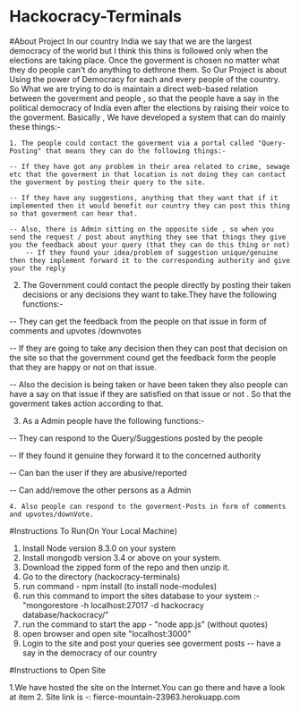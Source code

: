 # Hackocracy-Terminals

#About Project
    In our country India we say that we are the largest democracy of the world but I think this thins is followed only when the elections are taking place. Once the goverment is chosen no matter what they do people can't do anything to dethrone them. So Our Project is about Using the power of Democracy for each and every people of the country. So What we are trying to do is maintain a direct web-based relation between the goverment and people , so that the people have a say in the political democracy of India even after the elections by raising their voice to the goverment. Basically , We have developed a system that can do mainly these things:-
    
    1. The people could contact the goverment via a portal called "Query-Posting" that means they can do the following things:-
    
    -- If they have got any problem in their area related to crime, sewage etc that the goverment in that location is not doing they can contact the goverment by posting their query to the site.
    
    -- If they have any suggestions, anything that they want that if it implemented then it would benefit our country they can post this thing so that goverment can hear that.
    
    -- Also, there is Admin sitting on the opposite side , so when you send the request / post about anything they see that things they give you the feedback about your query (that they can do this thing or not)
        -- If they found your idea/problem of suggestion unique/genuine then they implement forward it to the corresponding authority and give your the reply
   
   
   2. The Government could contact the people directly by posting their taken decisions or any decisions they want to take.They have the following functions:-
   
   -- They can get the feedback from the people on that issue in form of comments and upvotes /downvotes
   
   -- If they are going to take any decision then they can post that decision on the site so that the government cound get the feedback form the people that they are happy or not on that issue.
   
   -- Also the decision is being taken or have been taken they also people can have a say on that issue if they are satisfied on that issue or not . So that the goverment takes action according to that.
   
   
   3. As a Admin people have the following functions:-
   
   -- They can respond to the Query/Suggestions posted by the people
   
   -- If they found it genuine they forward it to the concerned authority
   
   -- Can ban the user if they are abusive/reported
   
   -- Can add/remove the other persons as a Admin
    
    
    4. Also people can respond to the goverment-Posts in form of comments and upvotes/downVote.


#Instructions To Run(On Your Local Machine)

1. Install Node version 8.3.0 on your system
2. Install mongodb version 3.4 or above on your system.
2. Download the zipped form of the repo and then unzip it.
3. Go to the directory (hackocracy-terminals) 
4. run command - npm install (to install node-modules)
5. run this command to import the sites database to your system  :-    "mongorestore -h localhost:27017 -d hackocracy database/hackocracy/"
6. run the command to start the app - "node app.js" (without quotes)
7. open browser and open site "localhost:3000"
8. Login to the site and post your queries see goverment posts -- have a say in the democracy of our country



#Instructions to Open Site

1.We have hosted the site on the Internet.You can go there and have a look at item
2. Site link is -: fierce-mountain-23963.herokuapp.com 

